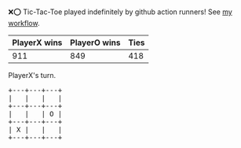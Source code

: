 :x::o: Tic-Tac-Toe played indefinitely by github action runners! See [my workflow](.github/workflows/play.yaml).

|PlayerX wins|PlayerO wins|Ties|
|-|-|-|
|911|849|418|

PlayerX's turn.

<pre>
+---+---+---+
|   |   |   |
+---+---+---+
|   |   | O |
+---+---+---+
| X |   |   |
+---+---+---+
</pre>